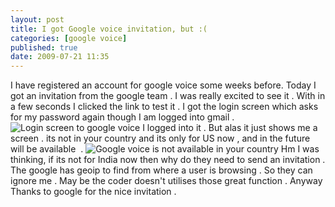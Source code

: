 ```yaml
---
layout: post
title: I got Google voice invitation, but :(
categories: [google voice]
published: true
date: 2009-07-21 11:35
---
```

I have registered an account for google voice some weeks before. Today I got an invitation from the google team . I was really excited to see it . With in a few seconds I clicked the link to test it . I got the login screen which asks for my password again though I am logged into gmail .  ![Login screen to google voice](http://farm3.static.flickr.com/2521/3742249876_e74336d736.jpg?v=0)  I logged into it . But alas it just shows me a screen . its not in your country and its only for US now , and in the future will be available  .  ![Google voice is not available in your country](http://farm4.static.flickr.com/3450/3742249870_3677ccf1de.jpg?v=0)  Hm I was thinking, if its not for India now then why do they need to send an invitation . The google has geoip to find from where a user is browsing . So they can ignore me . May be the coder doesn't utilises those great function . Anyway Thanks to google for the nice invitation .   
